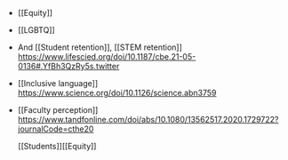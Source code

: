 - [[Equity]]
- [[LGBTQ]]
- And [[Student retention]],  [[STEM retention]]
  https://www.lifescied.org/doi/10.1187/cbe.21-05-0136#.YfBh3QzRy5s.twitter
- [[Inclusive language]]
  https://www.science.org/doi/10.1126/science.abn3759
- [[Faculty perception]]
  https://www.tandfonline.com/doi/abs/10.1080/13562517.2020.1729722?journalCode=cthe20
  
  [[Students]][[Equity]]